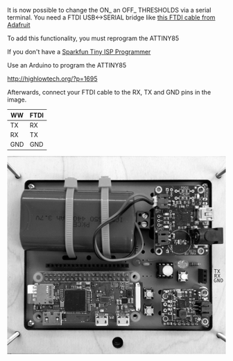 It is now possible to change the ON_ an OFF_ THRESHOLDS via a serial terminal. You need a FTDI USB<->SERIAL bridge like [this FTDI cable from Adafruit](https://www.adafruit.com/product/70)

To add this functionality, you must reprogram the ATTINY85

If you don't have a [Sparkfun Tiny ISP Programmer](https://www.sparkfun.com/products/11801)

Use an Arduino to program the ATTINY85

http://highlowtech.org/?p=1695

Afterwards, connect your FTDI cable to the RX, TX and GND pins in the image.

|WW  | FTDI|
|----|-----|
|TX  | RX|
|RX  | TX|
|GND | GND|

![img](./WWII-SERIAL.jpg)
